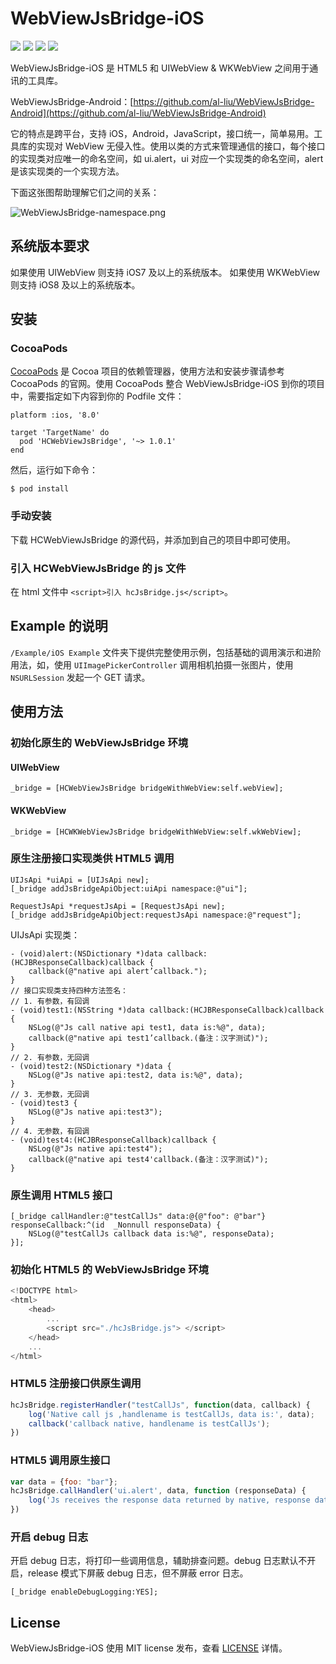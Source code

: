 # WebViewJsBridge-iOS

[![](https://img.shields.io/badge/build-pass-green)](https://github.com/al-liu/WebViewJsBridge-iOS) [![](https://img.shields.io/badge/language-Objective--C-brightgreen)](https://github.com/al-liu/WebViewJsBridge-iOS) [![](https://img.shields.io/cocoapods/p/HCWebViewJsBridge)](https://github.com/al-liu/WebViewJsBridge-iOS) [![](https://img.shields.io/github/license/al-liu/WebViewJsBridge-iOS)](./LICENSE)

WebViewJsBridge-iOS 是 HTML5 和 UIWebView & WKWebView 之间用于通讯的工具库。

WebViewJsBridge-Android：[https://github.com/al-liu/WebViewJsBridge-Android](https://github.com/al-liu/WebViewJsBridge-Android)

它的特点是跨平台，支持 iOS，Android，JavaScript，接口统一，简单易用。工具库的实现对 WebView 无侵入性。使用以类的方式来管理通信的接口，每个接口的实现类对应唯一的命名空间，如 ui.alert，ui 对应一个实现类的命名空间，alert 是该实现类的一个实现方法。

下面这张图帮助理解它们之间的关系：

![WebViewJsBridge-namespace.png](https://i.loli.net/2019/10/08/hdjYIevufoQr7wX.png)

## 系统版本要求
如果使用 UIWebView 则支持 iOS7 及以上的系统版本。
如果使用 WKWebView 则支持 iOS8 及以上的系统版本。

## 安装

### CocoaPods
[CocoaPods](https://cocoapods.org/) 是 Cocoa 项目的依赖管理器，使用方法和安装步骤请参考 CocoaPods 的官网。使用 CocoaPods 整合 WebViewJsBridge-iOS 到你的项目中，需要指定如下内容到你的 Podfile 文件：

```oc
platform :ios, '8.0'

target 'TargetName' do
  pod 'HCWebViewJsBridge', '~> 1.0.1'
end
```

然后，运行如下命令：

```oc
$ pod install
```

### 手动安装
下载 HCWebViewJsBridge 的源代码，并添加到自己的项目中即可使用。

### 引入 HCWebViewJsBridge 的 js 文件
在 html 文件中 `<script>引入 hcJsBridge.js</script>`。

## Example 的说明
`/Example/iOS Example` 文件夹下提供完整使用示例，包括基础的调用演示和进阶用法，如，使用 `UIImagePickerController` 调用相机拍摄一张图片，使用 `NSURLSession` 发起一个 GET 请求。

## 使用方法

### 初始化原生的 WebViewJsBridge 环境

#### UIWebView

```oc
_bridge = [HCWebViewJsBridge bridgeWithWebView:self.webView];
```

#### WKWebView

```oc
_bridge = [HCWKWebViewJsBridge bridgeWithWebView:self.wkWebView];
```

### 原生注册接口实现类供 HTML5 调用

```oc
UIJsApi *uiApi = [UIJsApi new];
[_bridge addJsBridgeApiObject:uiApi namespace:@"ui"];

RequestJsApi *requestJsApi = [RequestJsApi new];
[_bridge addJsBridgeApiObject:requestJsApi namespace:@"request"];
```

UIJsApi 实现类：

```oc
- (void)alert:(NSDictionary *)data callback:(HCJBResponseCallback)callback {
    callback(@"native api alert’callback.");
}
// 接口实现类支持四种方法签名：
// 1. 有参数，有回调
- (void)test1:(NSString *)data callback:(HCJBResponseCallback)callback {
    NSLog(@"Js call native api test1, data is:%@", data);
    callback(@"native api test1’callback.(备注：汉字测试)");
}
// 2. 有参数，无回调
- (void)test2:(NSDictionary *)data {
    NSLog(@"Js native api:test2, data is:%@", data);
}
// 3. 无参数，无回调
- (void)test3 {
    NSLog(@"Js native api:test3");
}
// 4. 无参数，有回调
- (void)test4:(HCJBResponseCallback)callback {
    NSLog(@"Js native api:test4");
    callback(@"native api test4'callback.(备注：汉字测试)");
}
```

### 原生调用 HTML5 接口

```oc
[_bridge callHandler:@"testCallJs" data:@{@"foo": @"bar"} responseCallback:^(id  _Nonnull responseData) {
    NSLog(@"testCallJs callback data is:%@", responseData);
}];
```

### 初始化 HTML5 的 WebViewJsBridge 环境

```js
<!DOCTYPE html>
<html>
    <head>
        ...
        <script src="./hcJsBridge.js"> </script>
    </head>
    ...
</html>
```

### HTML5 注册接口供原生调用

```js
hcJsBridge.registerHandler("testCallJs", function(data, callback) {
    log('Native call js ,handlename is testCallJs, data is:', data);
    callback('callback native, handlename is testCallJs');
})
```

### HTML5 调用原生接口

```js
var data = {foo: "bar"};
hcJsBridge.callHandler('ui.alert', data, function (responseData) {
    log('Js receives the response data returned by native, response data is', responseData);
})
```

### 开启 debug 日志

开启 debug 日志，将打印一些调用信息，辅助排查问题。debug 日志默认不开启，release 模式下屏蔽 debug 日志，但不屏蔽 error 日志。

```oc
[_bridge enableDebugLogging:YES];
```

## License
WebViewJsBridge-iOS 使用 MIT license 发布，查看 [LICENSE](./LICENSE) 详情。

